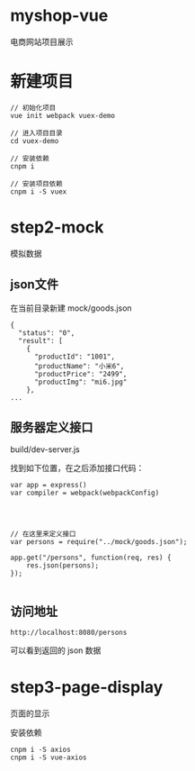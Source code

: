 # myshop-vue

电商网站项目展示

# 新建项目 #

```
// 初始化项目
vue init webpack vuex-demo

// 进入项目目录
cd vuex-demo

// 安装依赖
cnpm i

// 安装项目依赖
cnpm i -S vuex

```

# step2-mock #

模拟数据


## json文件 ##

在当前目录新建
mock/goods.json

```
{
  "status": "0",
  "result": [
    {
      "productId": "1001",
      "productName": "小米6",
      "productPrice": "2499",
      "productImg": "mi6.jpg"
    },
...
```



## 服务器定义接口 ##

build/dev-server.js

找到如下位置，在之后添加接口代码：
```
var app = express()
var compiler = webpack(webpackConfig)




// 在这里来定义接口
var persons = require("../mock/goods.json");

app.get("/persons", function(req, res) {
	res.json(persons);	
});


```


## 访问地址 ##

```
http://localhost:8080/persons
```

可以看到返回的 json 数据



# step3-page-display #

页面的显示


安装依赖
```
cnpm i -S axios
cnpm i -S vue-axios
```


